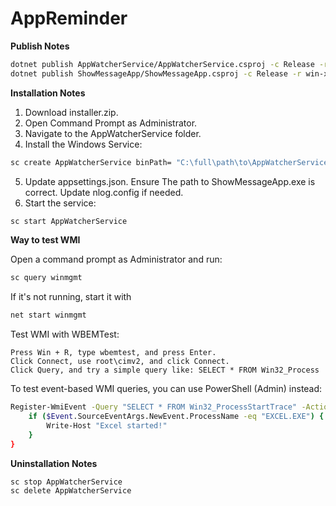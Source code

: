 # AppReminder

**Publish Notes**
```bash
dotnet publish AppWatcherService/AppWatcherService.csproj -c Release -r win-x64 --self-contained true --source "https://api.nuget.org/v3/index.json" -o ./publish/AppWatcherService
dotnet publish ShowMessageApp/ShowMessageApp.csproj -c Release -r win-x64 --self-contained true --source "https://api.nuget.org/v3/index.json" -o ./publish/ShowMessageApp
```

**Installation Notes**
1. Download installer.zip.
2. Open Command Prompt as Administrator.
3. Navigate to the AppWatcherService folder.
4. Install the Windows Service:
```bash
sc create AppWatcherService binPath= "C:\full\path\to\AppWatcherService\AppWatcherService.exe"
```

5. Update appsettings.json. Ensure The path to ShowMessageApp.exe is correct. Update nlog.config if needed.
6. Start the service:
```bash
sc start AppWatcherService
```

**Way to test WMI**

Open a command prompt as Administrator and run:
```bash
sc query winmgmt
```

If it's not running, start it with
```bash
net start winmgmt
```

Test WMI with WBEMTest:

    Press Win + R, type wbemtest, and press Enter.
    Click Connect, use root\cimv2, and click Connect.
    Click Query, and try a simple query like: SELECT * FROM Win32_Process

To test event-based WMI queries, you can use PowerShell (Admin) instead:
```bash
Register-WmiEvent -Query "SELECT * FROM Win32_ProcessStartTrace" -Action {
    if ($Event.SourceEventArgs.NewEvent.ProcessName -eq "EXCEL.EXE") {
        Write-Host "Excel started!"
    }
}
```


**Uninstallation Notes**
```bash
sc stop AppWatcherService
sc delete AppWatcherService
```
